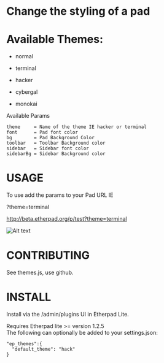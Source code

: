 # Change the styling of a pad

# Available Themes:

* normal

* terminal

* hacker

* cybergal

* monokai

Available Params
```
theme     = Name of the theme IE hacker or terminal
font      = Pad font color
bg        = Pad Background Color 
toolbar   = Toolbar Background color
sidebar   = Sidebar font color
sidebarBg = Sidebar Background color
```

# USAGE
To use add the params to your Pad URL IE

?theme=terminal

http://beta.etherpad.org/p/test?theme=terminal

![Alt text](http://i.imgur.com/ktoSFGh.png)

# CONTRIBUTING
See themes.js, use github.

# INSTALL
Install via the /admin/plugins UI in Etherpad Lite.

Requires Etherpad lite >= version 1.2.5  
The following can optionally be added to your settings.json:  

    "ep_themes":{  
      "default_theme": "hack"  
    } 

